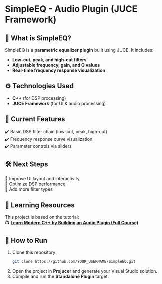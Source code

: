 # SimpleEQ - Audio Plugin (JUCE Framework)

## 📌 What is SimpleEQ?
SimpleEQ is a **parametric equalizer plugin** built using JUCE. It includes:
- **Low-cut, peak, and high-cut filters**
- **Adjustable frequency, gain, and Q values**
- **Real-time frequency response visualization**

## ⚙️ Technologies Used
- **C++** (for DSP processing)
- **JUCE Framework** (for UI & audio processing)

## 🚀 Current Features
✔️ Basic DSP filter chain (low-cut, peak, high-cut)  
✔️ Frequency response curve visualization  
✔️ Parameter controls via sliders  

## 🛠️ Next Steps
🔹 Improve UI layout and interactivity  
🔹 Optimize DSP performance  
🔹 Add more filter types  

## 📖 Learning Resources
This project is based on the tutorial:  
📺 **[Learn Modern C++ by Building an Audio Plugin (Full Course)](https://www.youtube.com/watch?v=i_Iq4_Kd7Rc)**

## 📂 How to Run
1. Clone this repository:  
   ```sh
   git clone https://github.com/YOUR_USERNAME/SimpleEQ.git
   ```
2. Open the project in **Projucer** and generate your Visual Studio solution.
3. Compile and run the **Standalone Plugin** target.


